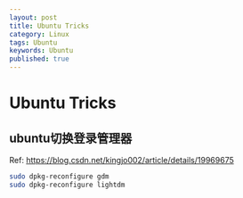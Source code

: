 ```yaml
---
layout: post
title: Ubuntu Tricks
category: Linux
tags: Ubuntu  
keywords: Ubuntu 
published: true
---
```


# Ubuntu Tricks

## ubuntu切换登录管理器
Ref: <https://blog.csdn.net/kingjo002/article/details/19969675>
```bash
sudo dpkg-reconfigure gdm
sudo dpkg-reconfigure lightdm
```